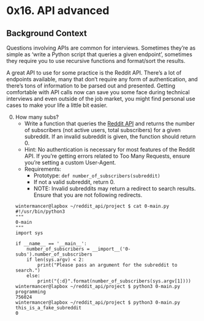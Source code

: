 #  0x16. API advanced 

## Background Context
<p>
Questions involving APIs are common for interviews. Sometimes they’re as simple as ‘write a Python script that queries a given endpoint’, sometimes they require you to use recursive functions and format/sort the results.

A great API to use for some practice is the Reddit API. There’s a lot of endpoints available, many that don’t require any form of authentication, and there’s tons of information to be parsed out and presented. Getting comfortable with API calls now can save you some face during technical interviews and even outside of the job market, you might find personal use cases to make your life a little bit easier.
</p>

 0. How many subs? 
	- Write a function that queries the [Reddit API](https://www.reddit.com/dev/api/) and returns the number of subscribers (not active users, total subscribers) for a given subreddit. If an invalid subreddit is given, the function should return 0.
	- Hint: No authentication is necessary for most features of the Reddit API. If you’re getting errors related to Too Many Requests, ensure you’re setting a custom User-Agent.
	- Requirements:
		- Prototype: `def number_of_subscribers(subreddit)`
		- If not a valid subreddit, return 0.
		- NOTE: Invalid subreddits may return a redirect to search results. Ensure that you are not following redirects.
	```
	wintermancer@lapbox ~/reddit_api/project $ cat 0-main.py
	#!/usr/bin/python3
	"""
	0-main
	"""
	import sys

	if __name__ == '__main__':
	    number_of_subscribers = __import__('0-subs').number_of_subscribers
	    if len(sys.argv) < 2:
	        print("Please pass an argument for the subreddit to search.")
	    else:
	        print("{:d}".format(number_of_subscribers(sys.argv[1])))
	wintermancer@lapbox ~/reddit_api/project $ python3 0-main.py programming
	756024
	wintermancer@lapbox ~/reddit_api/project $ python3 0-main.py this_is_a_fake_subreddit
	0
	```
